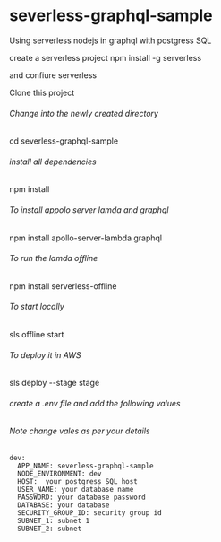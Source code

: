 # severless-graphql-sample
Using serverless nodejs in graphql with postgress SQL

create a serverless project
npm install -g serverless

and confiure serverless

Clone this project 

###### Change into the newly created directory 
cd severless-graphql-sample

###### install all dependencies
npm install

###### To install appolo server lamda and graphql
npm install apollo-server-lambda graphql

###### To run the lamda offline
npm install serverless-offline

###### To start locally
sls offline start

###### To deploy it in AWS 
sls deploy --stage stage

###### create a .env file and add the following values 
###### Note change vales as per your details

```
dev:
  APP_NAME: severless-graphql-sample
  NODE_ENVIRONMENT: dev
  HOST:  your postgress SQL host
  USER_NAME: your database name
  PASSWORD: your database password
  DATABASE: your database  
  SECURITY_GROUP_ID: security group id
  SUBNET_1: subnet 1 
  SUBNET_2: subnet 
  
  ```



  